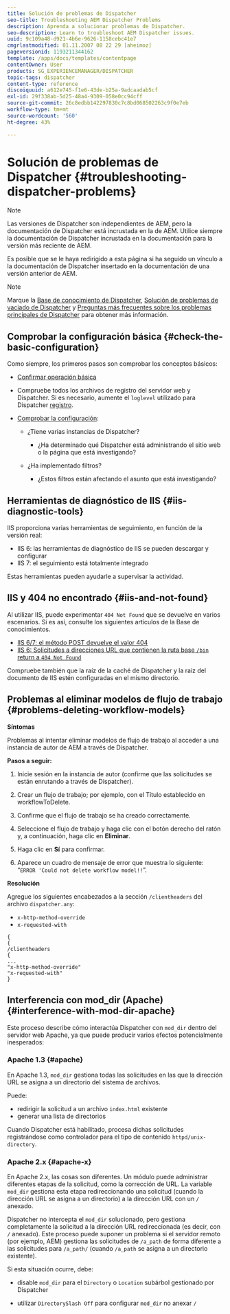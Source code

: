 ```yaml
---
title: Solución de problemas de Dispatcher
seo-title: Troubleshooting AEM Dispatcher Problems
description: Aprenda a solucionar problemas de Dispatcher.
seo-description: Learn to troubleshoot AEM Dispatcher issues.
uuid: 9c109a48-d921-4b6e-9626-1158cebc41e7
cmgrlastmodified: 01.11.2007 08 22 29 [aheimoz]
pageversionid: 1193211344162
template: /apps/docs/templates/contentpage
contentOwner: User
products: SG_EXPERIENCEMANAGER/DISPATCHER
topic-tags: dispatcher
content-type: reference
discoiquuid: a612e745-f1e6-43de-b25a-9adcaadab5cf
exl-id: 29f338ab-5d25-48a4-9309-058e0cc94cff
source-git-commit: 26c8edbb142297830c7c8bd068502263c9f0e7eb
workflow-type: tm+mt
source-wordcount: '560'
ht-degree: 43%

---
```


# Solución de problemas de Dispatcher {#troubleshooting-dispatcher-problems}

>[!NOTE]
>
>Las versiones de Dispatcher son independientes de AEM, pero la documentación de Dispatcher está incrustada en la de AEM. Utilice siempre la documentación de Dispatcher incrustada en la documentación para la versión más reciente de AEM.
>
>Es posible que se le haya redirigido a esta página si ha seguido un vínculo a la documentación de Dispatcher insertado en la documentación de una versión anterior de AEM.

>[!NOTE]
>
>Marque la [Base de conocimiento de Dispatcher](https://helpx.adobe.com/experience-manager/kb/index/dispatcher.html), [Solución de problemas de vaciado de Dispatcher](https://experienceleague.adobe.com/search.html?lang=en#q=troubleshooting%20dispatcher%20flushing%20issues&amp;sort=relevancy&amp;f:el_product=[Experience%20Manager]) y [Preguntas más frecuentes sobre los problemas principales de Dispatcher](dispatcher-faq.md) para obtener más información.

## Comprobar la configuración básica {#check-the-basic-configuration}

Como siempre, los primeros pasos son comprobar los conceptos básicos:

* [Confirmar operación básica](/help/using/dispatcher-configuration.md#confirming-basic-operation)
* Compruebe todos los archivos de registro del servidor web y Dispatcher. Si es necesario, aumente el `loglevel` utilizado para Dispatcher [registro](/help/using/dispatcher-configuration.md#logging).

* [Comprobar la configuración](/help/using/dispatcher-configuration.md):

   * ¿Tiene varias instancias de Dispatcher?

      * ¿Ha determinado qué Dispatcher está administrando el sitio web o la página que está investigando?
   * ¿Ha implementado filtros?

      * ¿Estos filtros están afectando el asunto que está investigando?


## Herramientas de diagnóstico de IIS {#iis-diagnostic-tools}

IIS proporciona varias herramientas de seguimiento, en función de la versión real:

* IIS 6: las herramientas de diagnóstico de IIS se pueden descargar y configurar
* IIS 7: el seguimiento está totalmente integrado

Estas herramientas pueden ayudarle a supervisar la actividad.

## IIS y 404 no encontrado {#iis-and-not-found}

Al utilizar IIS, puede experimentar `404 Not Found` que se devuelve en varios escenarios. Si es así, consulte los siguientes artículos de la Base de conocimientos.

* [IIS 6/7: el método POST devuelve el valor 404](https://helpx.adobe.com/experience-manager/kb/IIS6IsapiFilters.html)
* [IIS 6: Solicitudes a direcciones URL que contienen la ruta base `/bin` return a `404 Not Found`](https://helpx.adobe.com/experience-manager/kb/RequestsToBinDirectoryFailInIIS6.html)

Compruebe también que la raíz de la caché de Dispatcher y la raíz del documento de IIS estén configuradas en el mismo directorio.

## Problemas al eliminar modelos de flujo de trabajo {#problems-deleting-workflow-models}

**Síntomas**

Problemas al intentar eliminar modelos de flujo de trabajo al acceder a una instancia de autor de AEM a través de Dispatcher.

**Pasos a seguir:**

1. Inicie sesión en la instancia de autor (confirme que las solicitudes se están enrutando a través de Dispatcher).
1. Crear un flujo de trabajo; por ejemplo, con el Título establecido en workflowToDelete.
1. Confirme que el flujo de trabajo se ha creado correctamente.
1. Seleccione el flujo de trabajo y haga clic con el botón derecho del ratón y, a continuación, haga clic en **Eliminar**.

1. Haga clic en **Sí** para confirmar.
1. Aparece un cuadro de mensaje de error que muestra lo siguiente:\
   “`ERROR 'Could not delete workflow model!!`”.

**Resolución**

Agregue los siguientes encabezados a la sección `/clientheaders` del archivo `dispatcher.any`:

* `x-http-method-override`
* `x-requested-with`

```
{  
{  
/clientheaders  
{  
...  
"x-http-method-override"  
"x-requested-with"  
}
```

## Interferencia con mod_dir (Apache) {#interference-with-mod-dir-apache}

Este proceso describe cómo interactúa Dispatcher con `mod_dir` dentro del servidor web Apache, ya que puede producir varios efectos potencialmente inesperados:

### Apache 1.3 {#apache}

En Apache 1.3, `mod_dir` gestiona todas las solicitudes en las que la dirección URL se asigna a un directorio del sistema de archivos.

Puede:

* redirigir la solicitud a un archivo `index.html` existente
* generar una lista de directorios

Cuando Dispatcher está habilitado, procesa dichas solicitudes registrándose como controlador para el tipo de contenido `httpd/unix-directory`.

### Apache 2.x {#apache-x}

En Apache 2.x, las cosas son diferentes. Un módulo puede administrar diferentes etapas de la solicitud, como la corrección de URL. La variable `mod_dir` gestiona esta etapa redireccionando una solicitud (cuando la dirección URL se asigna a un directorio) a la dirección URL con un `/` anexado.

Dispatcher no intercepta el `mod_dir` solucionado, pero gestiona completamente la solicitud a la dirección URL redireccionada (es decir, con `/` anexado). Este proceso puede suponer un problema si el servidor remoto (por ejemplo, AEM) gestiona las solicitudes de `/a_path` de forma diferente a las solicitudes para `/a_path/` (cuando `/a_path` se asigna a un directorio existente).

Si esta situación ocurre, debe:

* disable `mod_dir` para el `Directory` o `Location` subárbol gestionado por Dispatcher

* utilizar `DirectorySlash Off` para configurar `mod_dir` no anexar `/`
